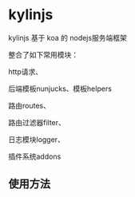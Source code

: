# kylinjs

kylinjs 基于 koa 的 nodejs服务端框架

整合了如下常用模块： 

http请求、

后端模板nunjucks、模板helpers

路由routes、

路由过滤器filter、

日志模块logger、

插件系统addons

## 使用方法


